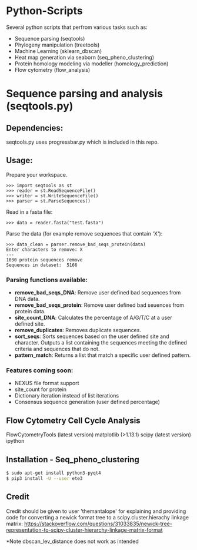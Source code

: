 Python-Scripts
===

Several python scripts that perfrom various tasks such as:

- Sequence parsing (seqtools)
- Phylogeny manipulation (treetools)
- Machine Learning (sklearn_dbscan)
- Heat map generation via seaborn (seq_pheno_clustering)
- Protein homology modeling via modeller (homology_prediction)
- Flow cytometry (flow_analysis)

# Sequence parsing and analysis (seqtools.py)

## Dependencies:

seqtools.py uses progressbar.py which is included in this repo.

## Usage:

Prepare your workspace.

```
>>> import seqtools as st
>>> reader = st.ReadSequenceFile()
>>> writer = st.WriteSequenceFile()
>>> parser = st.ParseSequences()
```

Read in a fasta file:

```
>>> data = reader.fasta("test.fasta")
```

Parse the data (for example remove sequences that contain 'X'):

```
>>> data_clean = parser.remove_bad_seqs_protein(data)
Enter characters to remove: X
---
1030 protein sequences remove
Sequences in dataset:  5166
```

### Parsing functions available:

- **remove_bad_seqs_DNA**:  Remove user defined bad sequences from DNA data.
- **remove_bad_seqs_protein**: Remove user defined bad seuences from protein data.
- **site_count_DNA**: Calculates the percentage of A/G/T/C at a user defined site.
- **remove_duplicates**: Removes duplicate sequences.
- **sort_seqs**: Sorts sequences based on the user defined site and character.  Outputs a list containing the sequences meeting the defined criteria and sequences that do not.
- **pattern_match**: Returns a list that match a specific user defined pattern.

### Features coming soon:

- NEXUS file format support
- site_count for protein
- Dictionary iteration instead of list iterations
- Consensus sequence generation (user defined percentage)

## Flow Cytometry Cell Cycle Analysis


FlowCytometryTools (latest version)
matplotlib (>1.13.1)
scipy (latest version)
ipython

## Installation - Seq_pheno_clustering
```bash
$ sudo apt-get install python3-pyqt4
$ pip3 install -U --user ete3
```

## Credit
Credit should be given to user 'themantalope' for explaining and providing code for converting a newick format tree to a scipy.cluster.hierachy linkage matrix:
https://stackoverflow.com/questions/31033835/newick-tree-representation-to-scipy-cluster-hierarchy-linkage-matrix-format


*Note dbscan_lev_distance does not work as intended